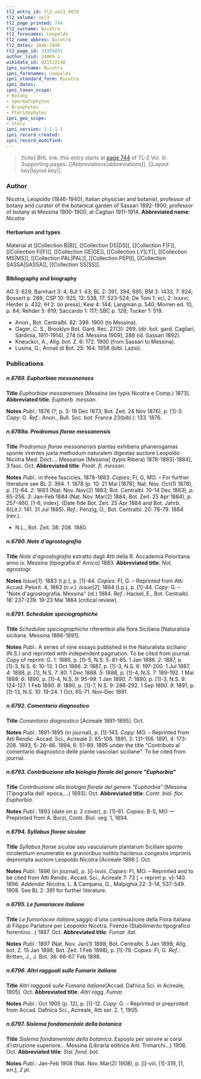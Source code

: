 ```yaml
---
tl2_entry_id: tl2_vol3_0879
tl2_volume: vol3
tl2_page_printed: 744
tl2_surname: Nicotra
tl2_forenames: Leopoldo
tl2_name_abbrev: Nicotra
tl2_dates: 1846-1940
tl2_page_id: 33355831
author_lsid: 24065-1
wikidata_id: Q21522148
ipni_surname: Nicotra
ipni_forenames: Leopoldo
ipni_standard_form: Nicotra
ipni_dates: 
ipni_taxon_scope: 
- Botany
- Spermatophytes
- Bryophytes
- Pteridophytes
ipni_geo_scope: 
- Italy
ipni_version: 1.1.1.1
ipni_record_created: 
ipni_record_modified:
---
```



> [!cite] BHL link: this entry starts at [page 744](https://www.biodiversitylibrary.org/page/33355831) of TL-2 Vol. III.
> Supporting pages: [[Abbreviations|abbreviations]], [[Layout key|layout key]].

### Author

Nicotra, Leopoldo (1846-1940), Italian physician and botanist, professor of botany and curator of the botanical garden of Sassari 1892-1900; professor of botany at Messina 1900-1900; at Cagliari 1911-1914. 
**Abbreviated name**: *Nicotra*

#### Herbarium and types

Material at [[Collection B|B]], [[Collection DS|DS]], [[Collection F|F]], [[Collection FI|FI]], [[Collection GE|GE]], [[Collection LY|LY]], [[Collection MS|MS]], [[Collection PAL|PAL]], [[Collection PI|PI]], [[Collection SASSA|SASSA]], [[Collection SS|SS]].

#### Bibliography and biography

AG 3: 629; Barnhart 3: 4; BJI 1: 43; BL 2: 391, 394, 695; BM 3: 1433, 7: 924; Bossert p. 286; CSP 10: 925, 12: 538, 17: 523-524; De Toni 1: xci, 2: lxxxvi; Herder p. 432; IH 2: (in press); Kew 4: 144; Langman p. 540; Morren ed. 10, p. 84; Rehder 5: 619; Saccardo 1: 117; SBC p. 128; Tucker 1: 519.
- Anon., Bot. Centralbl. 82: 399. 1900 (to Messina).
- Gager, C. S., Brooklyn Bot. Gard. Rec. 27(3): 269. (dir. bot. gard. Cagliari, Sardinia, 1911-1914), 274 (id. Messina 1909), 288 (id. Sassari 1892).
- Kneuckcr, A., Allg. bot. Z. 6: 172. 1900 (from Sassari to Messina).
- Lusina, G., Annali di Bot. 25: 164. 1958 (bibl. Lazio).

### Publications

##### n.6789. Euphorbiae messanenses

**Title**
*Euphorbiae messanenses* \[Messina (ex typis Nicotra e Comp.) 1873\].
**Abbreviated title**: *Euphorb. messan.*

**Notes**
*Publ*.: 1876 (?; p. 3: 19 Dec 1873; Bot. Zeit. 24 Nov 1876), p. \[1\]-3. *Copy*: G.
*Ref*.: Anon., Bull. Soc. bot. France 23(bibl.): 133. 1876.

##### n.6789a. Prodromus florae messanensis

**Title**
*Prodromus florae messanensis* plantas exhibens phanerogamas sponte virentes juxta methodum naturalem digestas auctore Leopoldo Nicotra Med. Doct.... Messanae \[Messina\] (typis Ribera) 1878-1883\[-1884\], 3 fasc. Oct.
**Abbreviated title**: *Prodr. fl. messan.*

**Notes**
*Publ*.: in three fascicles, 1878-1883. *Copies*; FI, G, MO. – For further literature see BL 2: 394.
*1*: 1878 (p. 10: 21 Mai \[1878\]; Nat. Nov. Oct(1) 1878), p. \[1\]-64.
*2*: 1883 (Nat. Nov. Nov(2) 1883; Bot. Centralbl. 10-14 Dec 1883), p. 65-256.
*3*: Jan-Feb 1884 (Nat. Nov. Mar(2) 1884; Bot. Zeit. 25 Apr 1884), p. 257-460, \[1-6, index\]. (Date fide Bot. Zeit. 25 Apr 1884 and Bot. Jahrb. 6(Lit.): 141. 31 Jul 1885).
*Ref*.: Penzig, O., Bot. Centralbl. 20: 78-79. 1884 (rev.).
- N.L., Bot. Zeit. 38: 208. 1880.

##### n.6790. Note d'agrostografia

**Title**
*Note d'agrostografia* estratto dagli Atti della R. Accademia Peloritana anno iv. Messina (tipografia d' Amico) 1883.
**Abbreviated title**: *Not. agrostogr.*

**Notes**
*Issue*\[*1*\]: 1883 (t.p.), p. \[1\]-44. *Copies*: FI, G. – Reprinted from Atti Accad. Pelorit. 4, 1883 (n.v.).
*Issue*\[*2*\]: 1884 (t.p.), p. \[1\]-44. *Copy*: G. – "Note d'agrostografia. Messina" (id.) 1884.
*Ref*.: Hackel, E., Bot. Centralbl. 18: 237-239. 19-23 Mai 1884 (critical review).

##### n.6791. Schedulae speciographiche

**Title**
*Schedulae speciographiche* riferentesi alla flora Siciliana \[Naturalista siciliana. Messina 1886-1891\].

**Notes**
*Publ*.: A series of nine essays published in the Naturalista siciliano (N.S.) and reprinted with independent pagination. To be cited from journal. *Copy* of reprint: G.
1: 1886, p. \[1\]-5, N.S. 5: 81-85. 1 Jan 1886.
*2*: 1887, p. \[1\]-3, N.S. 6: 10-13. 1 Oct 1886.
*3*: 1887, p. \[1\]-3, N.S. 6: 197-200. 1 Jul 1887.
*4*: 1888, p. \[1\], N.S. 7: 80. 1 Dec 1888.
*5*: 1888, p. \[1\]-4, N.S. 7: 189-192. 1 Mai 1888.
*6*: 1890, p. \[1\]-4, N.S. 9: 95-99. 1 Jan 1890.
*7*: 1890, p. \[1\]-3, N.S. 9: 124-127. 1 Feb 1890.
*8*: 1890, p. \[1\]-7, N.S. 9: 286-292. 1 Sep 1890.
*9*: 1891, p. \[1\]-13, N.S. 10: 19-24. 1 Oct, 65-71. Nov-Dec 1891.

##### n.6792. Comentario diagnostico

**Title**
*Comentario diagnostico* \[Acireale 1891-1895\]. Oct.

**Notes**
*Publ*.: 1891-1895 (in journal), p. \[1\]-143. *Copy*: MO. – Reprinted from Atti Rendic. Accad. Sci., Acireale 2: 85-108. 1891, 3: 131-156. 1891, 4: 173-208. 1893, 5: 26-46. 1894, 6: 51-89. 1895 under the title "Contributo al comentario diagnostico delle piante vascolari siciliane". To be cited from journal.

##### n.6793. Contribuzione alla biologia florale del genere "Euphorbia"

**Title**
*Contribuzione alla biologia florale del genere "Euphorbia"* \[Messina (Tipografia dell' epoca,...) 1893\]. Oct.
**Abbreviated title**: *Contr. biol. flor. Euphorbia*.

**Notes**
*Publ*.: 1893 (date on p. 2 cover), p. \[1\]-61. *Copies*: B-S, MO — Preprinted from A. Borzi, Contr. Biol. veg. 1, 1894.

##### n.6794. Syllabus florae siculae

**Title**
*Syllabus florae siculae* seu vascularium plantarum Siciliam sponte incolentium enumeratio ex gravioribus notitiis hactenus congestis imprimis deprompta auctore Leopoldo Nicotra \[Acireale 1896 \]. Oct.

**Notes**
*Publ*.: 1896 (in journal), p. \[i\]-lxviii. *Copies*: FI, MO. – Reprinted and to be cited from Atti Rendic. Accad. Sci., Acireale 7: 73 \[ = reprint p. v\]-140. 1896.
*Addenda*: Nicotra, L. & Campana, G., Malpighia 22: 3-14, 537-549. 1908. See BL 2: 391 for further literature.

##### n.6795. Le fumariacee italiane

**Title**
*Le fumariacee italiane*,saggio d'una continuazione della Flora italiana di Filippo Parlatore per Leopoldo Nicotra. Firenze (Stabilimento tipografico fiorentino...) 1897. Oct.
**Abbreviated title**: *Fumar. ital.*

**Notes**
*Publ*.: 1897 (Nat. Nov. Jan(1) 1898; Bot. Centralbl. 5 Jan 1898; Allg. bot. Z. 15 Jan 1898; Bot. Zeit. 1 Feb 1898), p. \[1\]-78. *Copies*: FI, G.
*Ref*.: Britten, J., J. Bot. 36: 66-67. Feb 1898.

##### n.6796. Altri ragguali sulle Fumarie italiane

**Title**
*Altri ragguali sulle Fumarie italiane*\[Accad. Dafnica Sci. in Acireale, 1905\]. Oct.
**Abbreviated title**: *Altri ragg. Fumar.*

**Notes**
*Publ*.: Oct 1905 (p. 12), p. \[1\]-12. *Copy*: G. – Reprinted or preprinted from Accad. Dafnica Sci., Acireale, Atti ser. 2. 1, 1905.

##### n.6797. Sislema fondamentale della botanica

**Title**
*Sislema fondamentale della botanica*. Esposto per servire ai corsi d'istruzione superiore... Messina (Libraria editrice Ant. Trimarchi...) 1908. Oct.
**Abbreviated title**: *Sisl. fond. bot.*

**Notes**
*Publ*.: Jan-Feb 1908 (Nat. Nov. Mar(2) 1908), p. \[i\]-viii, \[1\]-319, \[1, err.\], *2 pl*.

